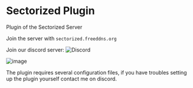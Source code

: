 # Sectorized Plugin

Plugin of the Sectorized Server

Join the server with `sectorized.freeddns.org`

Join our discord
server: ![Discord](https://img.shields.io/discord/945026790861176932.svg?logo=discord&logoColor=white&logoWidth=20&labelColor=7289DA&label=Discord&color=17cf48)

![image](https://user-images.githubusercontent.com/35230128/162400630-993d70ca-d594-4f32-ac4d-90d7b695e7dd.png)

The plugin requires several configuration files, if you have troubles setting up the plugin yourself contact me on
discord.